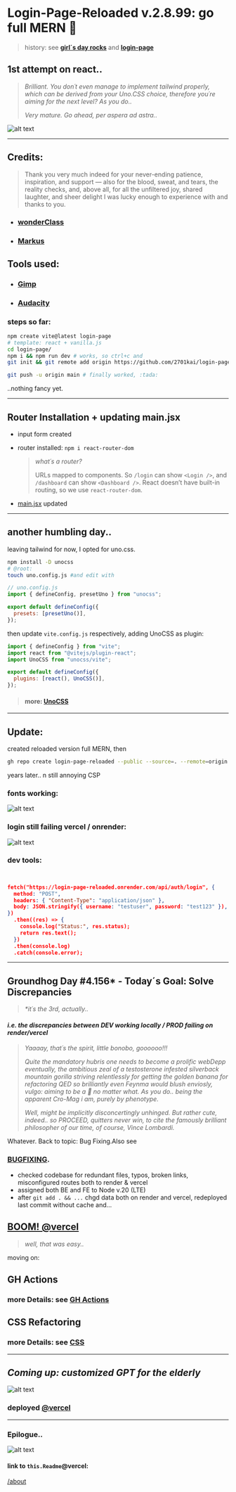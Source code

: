 # Login-Page-Reloaded v.2.8.99: go full MERN 🤖

> history: see **[girl´s day rocks](https://github.com/2701kai/girl-s_day_rocks)** and **[login-page](https://github.com/2701kai/login-page)**

## 1st attempt on react..

> _Brilliant. You don´t even manage to implement tailwind properly, which can be derived from your Uno.CSS choice, therefore you´re aiming for the next level? As you do.._
>
> _Very mature. Go ahead, per aspera ad astra.._

![alt text](image-4.png)

---

## Credits:

> Thank you very much indeed for your never-ending patience, inspiration, and support — also for the blood, sweat, and tears, the reality checks, and, above all, for all the unfiltered joy, shared laughter, and sheer delight I was lucky enough to experience with and thanks to you.

- ### [wonderClass](https://github.com/FbW-WD-24-D08)
- ### <a href="https://lpr2.vercel.app/credits" target="_blank">Markus</a>

## Tools used:

- ### [Gimp](https://www.gimp.org/)
- ### [Audacity](https://www.audacityteam.org/)

### steps so far:

```bash
npm create vite@latest login-page
# template: react + vanilla.js
cd login-page/
npm i && npm run dev # works, so ctrl+c and
git init && git remote add origin https://github.com/2701kai/login-page.git
```

```bash
git push -u origin main # finally worked, :tada:
```

..nothing fancy yet.

---

## Router Installation + updating main.jsx

- input form created
- router installed: `npm i react-router-dom`

  > _what´s a router?_
  >
  > URLs mapped to components.
  > So `/login` can show `<Login />`, and `/dashboard` can show `<Dashboard />`.
  > React doesn’t have built-in routing, so we use `react-router-dom`.

- [main.jsx](./src/main.jsx) updated

---

## another humbling day..

leaving tailwind for now, I opted for uno.css.

```bash
npm install -D unocss
# @root:
touch uno.config.js #and edit with
```

```js
// uno.config.js
import { defineConfig, presetUno } from "unocss";

export default defineConfig({
  presets: [presetUno()],
});
```

then update `vite.config.js` respectively, adding UnoCSS as plugin:

```javascript
import { defineConfig } from "vite";
import react from "@vitejs/plugin-react";
import UnoCSS from "unocss/vite";

export default defineConfig({
  plugins: [react(), UnoCSS()],
});
```

> #### more: [UnoCSS](https://unocss.dev/integrations/vite)

---

## Update:

created reloaded version full MERN, then

```bash
gh repo create login-page-reloaded --public --source=. --remote=origin --push
```

years later.. n still annoying CSP

### fonts working:

![alt text](image.png)

### login still failing vercel / onrender:

![alt text](image-1.png)

### dev tools:

```json


fetch("https://login-page-reloaded.onrender.com/api/auth/login", {
  method: "POST",
  headers: { "Content-Type": "application/json" },
  body: JSON.stringify({ username: "testuser", password: "test123" }),
})
  .then((res) => {
    console.log("Status:", res.status);
    return res.text();
  })
  .then(console.log)
  .catch(console.error);
```

---

## Groundhog Day #4.156\* - Today´s Goal: Solve Discrepancies

> _\*it´s the 3rd, actually.._

#### _i.e. the discrepancies between DEV working locally / PROD failing on render/vercel_

> _Yaaaay, that´s the spirit, little bonobo, goooooo!!!_
>
> _Quite the mandatory hubris one needs to become a prolific webDepp eventually, the ambitious zeal of a testosterone infested silverback mountain gorilla striving relentlessly for getting the golden banana for refactoring QED so brilliantly even Feynma would blush enviosly, vulgo: aiming to be a 🤖 no matter what. As you do.. being the apparent Cro-Mag i am, purely by phenotype._
>
> _Well, might be implicitly disconcertingly unhinged. But rather cute, indeed.. so PROCEED, quitters never win, to cite the famously brilliant philosopher of our time, of course, Vince Lombardi._

Whatever. Back to topic: Bug Fixing.Also see

### **[BUGFIXING](./BUGFIXING_03.md)**.

- checked codebase for redundant files, typos, broken links, misconfigured routes both to render & vercel
- assigned both BE and FE to Node v.20 (LTE)
- after `git add . && ...` chgd data both on render and vercel, redeployed last commit without cache and...

## [BOOM! @vercel](https://lpr2.vercel.app)

> _well, that was easy.._

moving on:

## GH Actions

### more Details: see **[GH Actions](./04_GH_Actions.md)**

## CSS Refactoring

### more Details: see **[CSS](./05_CSS.md)**

---

## _Coming up: customized GPT for the elderly_

![alt text](image-2.png)

### deployed **[@vercel](https://hanne-gpt.vercel.app/)**

---

### Epilogue..

![alt text](image-3.png)

#### link to `this.Readme`@vercel:

[/about](https://lpr2.vercel.app/about)
